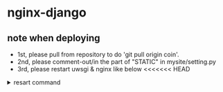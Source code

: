 # nginx-django

## note when deploying
- 1st, please pull from repository to do 'git pull origin coin'.
- 2nd, please comment-out/in the part of "STATIC" in mysite/setting.py
- 3rd, please restart uwsgi & nginx like below
<<<<<<< HEAD
<details><summary>resart command</summary><div>
\```shell
sudo systemctl restart uwsgi
sudo /etc/init.d/nginx restart
\```
</div></details>
